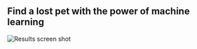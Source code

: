 ## Find a lost pet with the power of machine learning

![Results screen
shot](https://github.com/jaybutera/petConnect/blob/master/screenshot.png)
